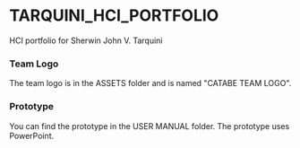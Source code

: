 # TARQUINI_HCI_PORTFOLIO
HCI portfolio for Sherwin John V. Tarquini


### Team Logo
The team logo is in the ASSETS folder and is named "CATABE TEAM LOGO".


### Prototype
You can find the prototype in the USER MANUAL folder. The prototype uses PowerPoint.
